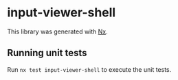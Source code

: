 # input-viewer-shell

This library was generated with [Nx](https://nx.dev).

## Running unit tests

Run `nx test input-viewer-shell` to execute the unit tests.
